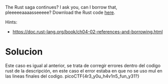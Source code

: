 The Rust saga continues? I ask you, can I borrow that, pleeeeeaaaasseeeee? Download the Rust code [here](https://challenge-files.picoctf.net/c_verbal_sleep/babfbee79718a6363826ba86300173ffde6d81577e9dd07d4130c53a7eecf6c3/fixme2.tar.gz).

Hints:
- https://doc.rust-lang.org/book/ch04-02-references-and-borrowing.html
# Solucion
Este caso es igual al anterior, se trata de corregir errores dentro del codigo rust de la descripción, en este caso el error estaba en que no se uso mul en las lineas finales del codigo.
picoCTF{4r3_y0u_h4v1n5_fun_y31?}